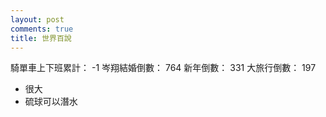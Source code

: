 ```yaml
---
layout: post
comments: true
title: 世界百說
---
```


騎單車上下班累計： -1
岑翔結婚倒數： 764
新年倒數： 331
大旅行倒數： 197

- 很大
- 硫球可以潛水
